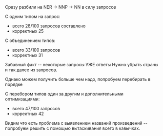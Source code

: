 Сразу разбили на NER -> NNP -> NN в силу запросов

С одним типом на запрос:
* всего 28/100 запросов составлено
* корректных 25

C объединением типов:
* всего 33/100 запросов
* корректных 31

Забавный факт -- некоторые запросы УЖЕ ответы
Нужно убрать страны и так далее из запросов.

Однако можем получить больше чем надо, попробуем перебирать в порядке

С перебором типов один за другим и дополнительными оптимизациями:
* всего 47/100 запросов
* корректных 42

Видим что есть проблема с выявлением названий произведений -- попробуем решить с помощью вытаскивания всего в кавычках.
